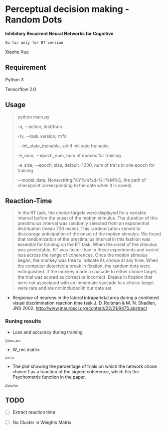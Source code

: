 # Perceptual decision making - Random Dots
**Inhibitory Recurrent Neural Networks for Cognitive**


`So far only for RT version`

Xiaohe Xue



## Requirement

Python 3

Tensorflow 2.0



## Usage

> python main.py 
>
> -a, --action,  test/train
>
> -tv, --task_version, rt/fd
>
> --init_state_trainable, set if init sate trainable
>
> -e_num, --epoch_num, num of epochs for training
>
> -e_size, --epoch_size, default=1000, num of trails in one epoch for training
>
> --model_date, None/string(%Y%m%d-%H%M%S, the path of checkpoint coreesponding to the date when it is saved)



## Reaction-Time

> In the RT task, the choice targets were displayed for a variable interval before 
the onset of the motion stimulus. The duration of this prestimulus interval was randomly selected 
from an exponential distribution (mean 700 msec). This randomization served to discourage 
anticipation of the onset of the motion stimulus. We found that randomization of the prestimulus 
interval in this fashion was essential for training on the RT task. When the onset of the stimulus
 was predictable, RT was faster than in these experiments and varied less across the range of 
 coherences. Once the motion stimulus began, the monkey was free to indicate its choice at any time. 
 When the computer detected a break in ﬁxation, the random dots were extinguished. If the monkey
 made a saccade to either choice target, the trial was scored as correct or incorrect. 
 Breaks in ﬁxation that were not associated with an immediate saccade to a choice target 
 were rare and are not included in our data set.

-   Response of neurons in the lateral intraparietal area during a combined visual
  discrimination reaction time task.J. D. Roitman & M. N. Shadlen, JNS 2002. http://www.jneurosci.org/content/22/21/9475.abstract

### Runing results

- Loss and accuracy during training

<img src="/Users/xuexiaohe/Dropbox/Academy/CS/Computational Neuroscience/WangLab/Project/Simple-EI-RNN/loss_acc.png" alt="loss_acc" style="zoom:67%;" />



- W_rec matrix

<img src="/Users/xuexiaohe/Dropbox/Academy/CS/Computational Neuroscience/WangLab/Project/Simple-EI-RNN/W_rec.png" alt="W_rec" style="zoom:50%;" />

- The plot showing the percentage of trials on which the network chose choice 1 as a function of the signed coherence, which fits the Psychometric function in the paper.

<img src="/Users/xuexiaohe/Dropbox/Academy/CS/Computational Neuroscience/WangLab/Project/Simple-EI-RNN/psyfun.png" alt="psyfun" style="zoom:67%;" />

## TODO

- [ ] Extract reaction time
- [ ] No Cluster in Weights Matrix

